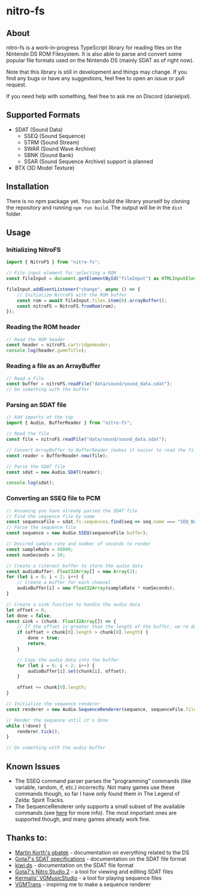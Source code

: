 # nitro-fs

## About
nitro-fs is a work-in-progress TypeScript library for reading files on the Nintendo DS ROM Filesystem. It is also able to parse and convert some popular file formats used on the Nintendo DS (mainly SDAT as of right now).

Note that this library is still in development and things may change. If you find any bugs or have any suggestions, feel free to open an issue or pull request.

If you need help with something, feel free to ask me on Discord (danielpxl).

## Supported Formats
- SDAT (Sound Data)
	- SSEQ (Sound Sequence)
	- STRM (Sound Stream)
	- SWAR (Sound Wave Archive)
	- SBNK (Sound Bank)
	- SSAR (Sound Sequence Archive) support is planned
- BTX (3D Model Texture)

## Installation
There is no npm package yet. You can build the library yourself by cloning the repository and running `npm run build`. The output will be in the `dist` folder.

## Usage
### Initializing NitroFS
```typescript
import { NitroFS } from "nitro-fs";

// File input element for selecting a ROM
const fileInput = document.getElementById("fileInput") as HTMLInputElement;

fileInput.addEventListener("change", async () => {
	// Initialize NitroFS with the ROM buffer
	const rom = await fileInput.files.item(0).arrayBuffer();
	const nitroFS = NitroFS.fromRom(rom);
});
```

### Reading the ROM header
```typescript
// Read the ROM header
const header = nitroFS.cartridgeHeader;
console.log(header.gameTitle);
```

### Reading a file as an ArrayBuffer
```typescript
// Read a file
const buffer = nitroFS.readFile("data/sound/sound_data.sdat");
// Do something with the buffer
```

### Parsing an SDAT file
```typescript
// Add imports at the top
import { Audio, BufferReader } from "nitro-fs";
```
```typescript
// Read the file
const file = nitroFS.readFile("data/sound/sound_data.sdat");

// Convert ArrayBuffer to BufferReader (makes it easier to read the file)
const reader = BufferReader.new(file);

// Parse the SDAT file
const sdat = new Audio.SDAT(reader);

console.log(sdat);
```

### Converting an SSEQ file to PCM
```typescript
// Assuming you have already parsed the SDAT file
// Find the sequence file by name
const sequenceFile = sdat.fs.sequences.find(seq => seq.name === "SEQ_BA_AKAGI");
// Parse the sequence file
const sequence = new Audio.SSEQ(sequenceFile.buffer);

// Desired sample rate and number of seconds to render
const sampleRate = 48000;
const numSeconds = 10;

// Create a (stereo) buffer to store the audio data
const audioBuffer: Float32Array[] = new Array(2);
for (let i = 0; i < 2; i++) {
	// Create a buffer for each channel
	audioBuffer[i] = new Float32Array(sampleRate * numSeconds);
}

// Create a sink function to handle the audio data
let offset = 0;
let done = false;
const sink = (chunk: Float32Array[]) => {
	// If the offset is greater than the length of the buffer, we're done
	if (offset + chunk[0].length > chunk[0].length) {
		done = true;
		return;
	}

	// Copy the audio data into the buffer
	for (let i = 0; i < 2; i++) {
		audioBuffer[i].set(chunk[i], offset);
	}

	offset += chunk[0].length;
}

// Initialize the sequence renderer
const renderer = new Audio.SequenceRenderer(sequence, sequenceFile.fileInfo, sdat, sampleRate, sink);

// Render the sequence until it's done
while (!done) {
	renderer.tick();
}

// Do something with the audio buffer
```

## Known Issues
- The SSEQ command parser parses the "programming" commands (like variable, random, if, etc.) incorrectly. Not many games use these commands though, so far I have only found them in The Legend of Zelda: Spirit Tracks.
- The SequenceRenderer only supports a small subset of the available commands (see [here](src/Formats/Audio/SequenceRenderer/Track.ts) for more info). The most important ones are supported though, and many games already work fine.

## Thanks to:
- [Martin Korth's gbatek](https://problemkaputt.de/gbatek.htm) - documentation on everything related to the DS
- [Gota7's SDAT specifications](https://gota7.github.io/NitroStudio2/#file-specifications) - documentation on the SDAT file format
- [kiwi.ds](https://web.archive.org/web/20201021055354/https://sites.google.com/site/kiwids/sdat.html) - documentation on the SDAT file format
- [Gota7's Nitro Studio 2](https://gota7.github.io/NitroStudio2/) - a tool for viewing and editing SDAT files
- [Kermalis' VGMusicStudio](https://github.com/Kermalis/VGMusicStudio) - a tool for playing sequence files
- [VGMTrans](https://github.com/vgmtrans/vgmtrans) - inspiring me to make a sequence renderer